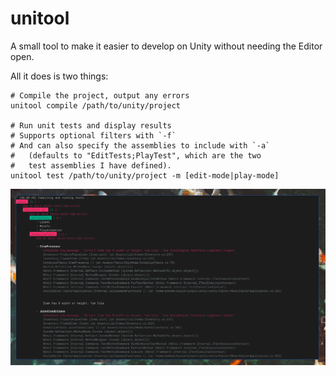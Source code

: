# unitool

A small tool to make it easier to develop on Unity without needing the Editor open.

All it does is two things:

```
# Compile the project, output any errors
unitool compile /path/to/unity/project

# Run unit tests and display results
# Supports optional filters with `-f`
# And can also specify the assemblies to include with `-a`
#   (defaults to "EditTests;PlayTest", which are the two
#   test assemblies I have defined).
unitool test /path/to/unity/project -m [edit-mode|play-mode]
```

![](shot.png)
